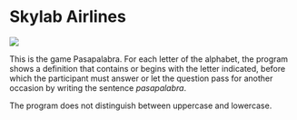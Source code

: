 # Skylab Airlines

![](/images/rosco-pasapalabra.png)

This is the game Pasapalabra. For each letter of the alphabet, the program shows a definition that contains or begins with the letter indicated, before which the participant must answer or let the question pass for another occasion by writing the sentence <em>pasapalabra</em>.

The program does not distinguish between uppercase and lowercase.

<!-- Este es el juego Pasapalabra. Por cada letra del abecedario el programa muestra una definición que contiene o comienza por la letra indicada ante lo cual el participante debe responder o dejar pasar la pregunta para otra ocasión escribiendo a frase pasapalabra.

El programa no distingue entre mayúsculas y minúsculas. -->
